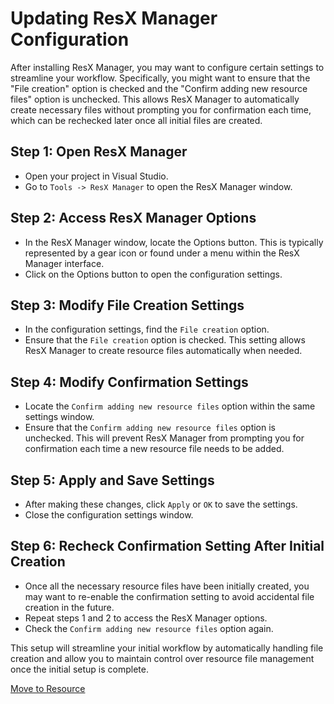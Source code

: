 # Updating ResX Manager Configuration

After installing ResX Manager, you may want to configure certain settings to streamline your workflow. Specifically, you might want to ensure that the "File creation" option is checked and the "Confirm adding new resource files" option is unchecked. This allows ResX Manager to automatically create necessary files without prompting you for confirmation each time, which can be rechecked later once all initial files are created.

## Step 1: Open ResX Manager
- Open your project in Visual Studio.
- Go to `Tools -> ResX Manager` to open the ResX Manager window.

## Step 2: Access ResX Manager Options
- In the ResX Manager window, locate the Options button. This is typically represented by a gear icon or found under a menu within the ResX Manager interface.
- Click on the Options button to open the configuration settings.

## Step 3: Modify File Creation Settings
- In the configuration settings, find the `File creation` option.
- Ensure that the `File creation` option is checked. This setting allows ResX Manager to create resource files automatically when needed.

## Step 4: Modify Confirmation Settings
- Locate the `Confirm adding new resource files` option within the same settings window.
- Ensure that the `Confirm adding new resource files` option is unchecked. This will prevent ResX Manager from prompting you for confirmation each time a new resource file needs to be added.

## Step 5: Apply and Save Settings
- After making these changes, click `Apply` or `OK` to save the settings.
- Close the configuration settings window.

## Step 6: Recheck Confirmation Setting After Initial Creation
- Once all the necessary resource files have been initially created, you may want to re-enable the confirmation setting to avoid accidental file creation in the future.
- Repeat steps 1 and 2 to access the ResX Manager options.
- Check the `Confirm adding new resource files` option again.

This setup will streamline your initial workflow by automatically handling file creation and allow you to maintain control over resource file management once the initial setup is complete.

[Move to Resource](https://github.com/oqtane/oqtane.translations/blob/main/ResXManager/4.Move%20to%20Resource.md)
